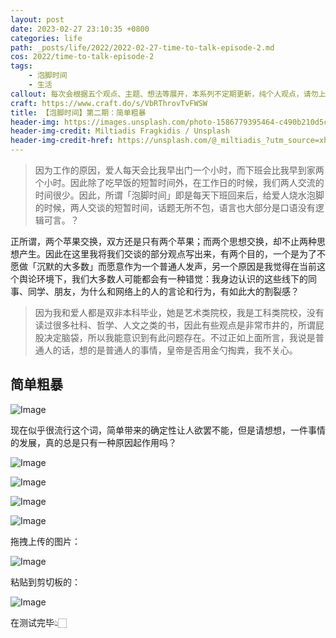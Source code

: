 ```yaml
---
layout: post
date: 2023-02-27 23:10:35 +0800
categories: life
path: _posts/life/2022/2022-02-27-time-to-talk-episode-2.md
cos: 2022/time-to-talk-episode-2
tags:
    - 泡脚时间
    - 生活
callout: 每次会根据五个观点、主题、想法等展开，本系列不定期更新，纯个人观点，请勿上纲上线。
craft: https://www.craft.do/s/VbRThrovTvFWSW
title: 【泡脚时间】第二期：简单粗暴
header-img: https://images.unsplash.com/photo-1586779395464-c490b210d5c4?crop=entropy&cs=tinysrgb&fit=max&fm=jpg&ixid=MnwxNDIyNzR8MHwxfHNlYXJjaHwxfHx3fGVufDB8fHx8MTY0NjA2NjM2NQ&ixlib=rb-1.2.1&q=80&w=1080
header-img-credit: Miltiadis Fragkidis / Unsplash
header-img-credit-href: https://unsplash.com/@_miltiadis_?utm_source=xheldon_blog&utm_medium=referral
---
```


> 因为工作的原因，爱人每天会比我早出门一个小时，而下班会比我早到家两个小时。因此除了吃早饭的短暂时间外，在工作日的时候，我们两人交流的时间很少。因此，所谓「泡脚时间」即是每天下班回来后，给爱人烧水泡脚的时候，两人交谈的短暂时间，话题无所不包，语言也大部分是口语没有逻辑可言。？

正所谓，两个苹果交换，双方还是只有两个苹果；而两个思想交换，却不止两种思想产生。因此在这里我将我们交谈的部分观点写出来，有两个目的，一个是为了不愿做「沉默的大多数」而愿意作为一个普通人发声，另一个原因是我觉得在当前这个舆论环境下，我们大多数人可能都会有一种错觉：我身边认识的这些线下的同事、同学、朋友，为什么和网络上的人的言论和行为，有如此大的割裂感？

> 因为我和爱人都是双非本科毕业，她是艺术类院校，我是工科类院校，没有读过很多社科、哲学、人文之类的书，因此有些观点是非常市井的，所谓屁股决定脑袋，所以我能意识到有此问题存在。不过正如上面所言，我说是普通人的话，想的是普通人的事情，皇帝是否用金勺掏粪，我不关心。

## 简单粗暴

![Image](https://res.craft.do/user/full/747e0824-8866-cf67-b3ae-2e207380d1f9/doc/5B15834E-4C1F-452D-82A5-15D3EEE6447E/d0d05227-379c-4b8a-90df-9261e99eaf40)

现在似乎很流行这个词，简单带来的确定性让人欲罢不能，但是请想想，一件事情的发展，真的总是只有一种原因起作用吗？



![Image](https://images.unsplash.com/photo-1590846083693-f23fdede3a7e?crop=entropy&cs=srgb&fm=jpg&ixid=MnwxNDIyNzR8MHwxfHNlYXJjaHw0fHxrfGVufDB8fHx8MTY0NjEzODk3Mg&ixlib=rb-1.2.1&q=85)

![Image](https://res.craft.do/user/full/747e0824-8866-cf67-b3ae-2e207380d1f9/doc/5B15834E-4C1F-452D-82A5-15D3EEE6447E/42A6EFC4-B89F-47CB-A2EE-573C50A3AAB1_2/o5KJQssEMpH9yDZB3tAh7cdHf3aB7xuihAlTBqXi7q8z/Image)

![Image](https://res.craft.do/user/full/747e0824-8866-cf67-b3ae-2e207380d1f9/doc/5B15834E-4C1F-452D-82A5-15D3EEE6447E/1ac70d37-5757-4182-8dbf-13672b3a454a)

![Image](https://res.craft.do/user/full/747e0824-8866-cf67-b3ae-2e207380d1f9/doc/5B15834E-4C1F-452D-82A5-15D3EEE6447E/2F72CB60-F2C1-44A1-862A-7A355FEBA77D_2/oTW7bVdwWNnFkyfYRNkms8KSTxH8DARXtxu1YJ0DoRwz/Image)

拖拽上传的图片：

![Image](https://res.craft.do/user/full/747e0824-8866-cf67-b3ae-2e207380d1f9/doc/5B15834E-4C1F-452D-82A5-15D3EEE6447E/C63AB711-8E25-4358-9E0D-593FB27D4DCC_2/Cp5HieO9zfAd8xsGzPcUjuccc3lsWNbjlOOHwjnkNFwz/SCR-20220302-cog.png)

粘贴到剪切板的：

![Image](https://res.craft.do/user/full/747e0824-8866-cf67-b3ae-2e207380d1f9/doc/5B15834E-4C1F-452D-82A5-15D3EEE6447E/3998260E-2492-4573-BCD9-821C11D8D762_2/BlbbjNtvRTS4vwOxivfxCkyyb6QGvonnh6QfjE0LVRgz/Image)



在测试完毕👆🏻

